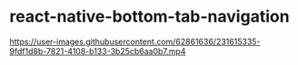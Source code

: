 # react-native-bottom-tab-navigation

https://user-images.githubusercontent.com/62861636/231615335-9fdf1d8b-7821-4108-b133-3b25cb6aa0b7.mp4

